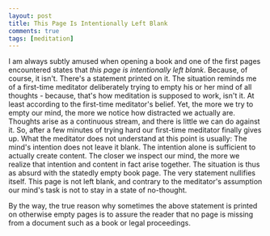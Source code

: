 ```yaml
---
layout: post
title: This Page Is Intentionally Left Blank
comments: true
tags: [meditation]
---
```

I am always subtly amused when opening a book and one of the first pages encountered states that _this page is intentionally left blank_. Because, of course, it isn't. There's a statement printed on it. The situation reminds me of a first-time meditator deliberately trying to empty his or her mind of all thoughts - because, that's how meditation is supposed to work, isn't it. At least according to the first-time meditator's belief. Yet, the more we try to empty our mind, the more we notice how distracted we actually are.<span class="more"></span> Thoughts arise as a continuous stream, and there is little we can do against it. So, after a few minutes of trying hard our first-time meditator finally gives up. What the meditator does not understand at this point is usually: The mind's intention does not leave it blank. The intention alone is sufficient to actually create content. The closer we inspect our mind, the more we realize that intention and content in fact arise together. The situation is thus as absurd with the statedly empty book page. The very statement nullifies itself. This page is not left blank, and contrary to the meditator's assumption our mind's task is not to stay in a state of no-thought.

By the way, the true reason why sometimes the above statement is printed on otherwise empty pages is to assure the reader that no page is missing from a document such as a book or legal proceedings.